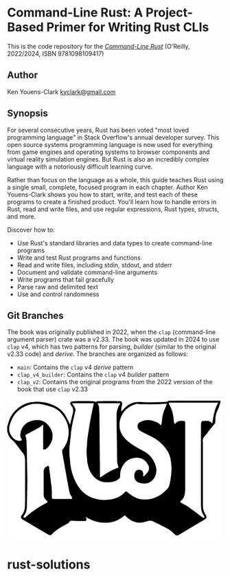 # Command-Line Rust: A Project-Based Primer for Writing Rust CLIs

This is the code repository for the [_Command-Line Rust_](https://learning.oreilly.com/library/view/command-line-rust/9781098109424/) (O'Reilly, 2022/2024, ISBN 9781098109417) 

## Author

Ken Youens-Clark <kyclark@gmail.com>

## Synopsis

For several consecutive years, Rust has been voted "most loved programming language" in Stack Overflow's annual developer survey. This open source systems programming language is now used for everything from game engines and operating systems to browser components and virtual reality simulation engines. But Rust is also an incredibly complex language with a notoriously difficult learning curve.

Rather than focus on the language as a whole, this guide teaches Rust using a single small, complete, focused program in each chapter. Author Ken Youens-Clark shows you how to start, write, and test each of these programs to create a finished product. You'll learn how to handle errors in Rust, read and write files, and use regular expressions, Rust types, structs, and more.

Discover how to:

* Use Rust's standard libraries and data types to create command-line programs
* Write and test Rust programs and functions
* Read and write files, including stdin, stdout, and stderr
* Document and validate command-line arguments
* Write programs that fail gracefully
* Parse raw and delimited text
* Use and control randomness

## Git Branches

The book was originally published in 2022, when the `clap` (command-line argument parser) crate was a v2.33.
The book was updated in 2024 to use `clap` v4, which has two patterns for parsing, _builder_ (similar to the original v2.33 code) and _derive_.
The branches are organized as follows:

* `main`: Contains the `clap` v4 _derive_ pattern
* `clap_v4_builder`: Contains the `clap` v4 _builder_ pattern
* `clap_v2`: Contains the original programs from the 2022 version of the book that use `clap` v2.33

![Rust](rust.jpg)

# rust-solutions
